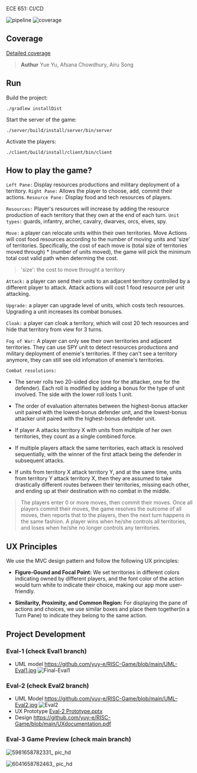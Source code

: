 ECE 651: CI/CD 

![pipeline](https://gitlab.oit.duke.edu/afsana.chowdhury/ece-651-sp-22-risk/badges/Eval-3-Development/pipeline.svg)
![coverage](https://gitlab.oit.duke.edu/afsana.chowdhury/ece-651-sp-22-risk/badges/edit-CI/CD/coverage.svg?job=test)

## Coverage
[Detailed coverage](https://afsana.chowdhury.pages.oit.duke.edu/ece-651-sp-22-risk/dashboard.html)


> **Authur** Yue Yu, Afsana Chowdhury, Airu Song

## Run
Build the project: 
```
./gradlew installDist
```
Start the server of the game:
```
./server/build/install/server/bin/server
```
Activate the players:
```
./client/build/install/client/bin/client
```

## How to play the game?

```Left Pane:``` Display resources productions and military deployment of a territory.
```Right Pane:``` Allows the player to choose, add, commit their actions.
```Resource Pane:``` Display food and tech resources of players.

```Resources:``` Player's resources will increase by adding the resource production of each territory that they own at the end of each turn. ```Unit types:``` guards, infantry, archer, cavalry, dwarves, orcs, elves, spy. 

```Move:``` a player can relocate units within their own territories. Move Actions will cost food resources according to the number of moving units and 'size' of territories. 
Specifically, the cost of each move is (total size of territories moved through) * (number of units moved), the game will pick the minimum total cost valid path when determing the cost.  

>'size': the cost to move throught a territory  

```Attack:``` a player can send their units to an adjacent territory controlled by a different player to attack. Attack actions will cost 1 food resource per unit attacking.

```Upgrade:``` a player can upgrade level of units, which costs tech resources. Upgrading a unit increases its combat bonuses. 

```Cloak:``` a player can cloak a territory, which will cost 20 tech resources and hide that territory from view for 3 turns.

```Fog of War:``` A player can only see their own territories and adjacent territories. They can use SPY unit to detect resources productions and military deployment of enemie's territories. If they can't see a territory anymore, they can still see old infomation of enemie's territories.

```Combat resolutions:```
- The server rolls two 20-sided dice (one for the attacker, one for the defender). Each roll is modified by adding a bonus for the type of unit involved. The side with the lower roll losts 1 unit.

- The order of evaluation alternates between the highest-bonus attacker unit paired with the lowest-bonus defender unit, and the lowest-bonus attacker unit paired with the highest-bonus defender unit. 

- If player A attacks territory X with units from multiple of her own territories, they count as a single combined force.

- If multiple players attack the same territories, each attack is resolved sequentially, with the winner of the first attack being the defender in subsequent attacks.

- If units from territory X attack territory Y, and at the same time, units from territory Y attack territory X, then they are assumed to take drastically different routes between their territories, missing each other, and ending up at their destination with no combat in the middle.

>The players enter 0 or more moves, then commit their moves. Once all players commit their moves, the game resolves the outcome of all moves, then reports that to the players, then the next turn happens in the same fashion. A player wins when he/she controls all territories, and loses when he/she no longer controls any territories.

## UX Principles
We use the MVC design pattern and follow the following UX principles:

- **Figure-Gound and Focal Point:** We set territories in different colors indicating owned by different players, and the font color of the action would turn white to indicate their choice, making our app more user-friendly.

- **Similarity, Proximity, and Common Region:**
For displaying the pane of actions and choices, we use similar boxes and place them together(in a Turn Pane) to indicate they belong to the same action.

## Project Development
### Eval-1 (check Eval1 branch)
- UML model 
https://github.com/yuy-e/RISC-Game/blob/main/UML-Eval1.jpg
![Final-Eval1](https://user-images.githubusercontent.com/60654350/180877298-8a1fe671-5cb9-480c-9c89-fd035215ba01.jpg)

### Eval-2 (check Eval2 branch)
- UML Model
https://github.com/yuy-e/RISC-Game/blob/main/UML-Eval2.jpg
![Eval2](https://user-images.githubusercontent.com/60654350/180878054-4b11e571-4dca-4197-9fbe-973e6dbf8123.jpg)
- UX Prototype
[Eval-2 Prototype.pptx](https://github.com/yuy-e/RISC-Game/files/9184887/Eval-2.Prototype.pptx)
- Design
https://github.com/yuy-e/RISC-Game/blob/main/UXdocumentation.pdf

### Eval-3 Game Preview (check main branch)
![5981658782331_ pic_hd](https://user-images.githubusercontent.com/60654350/180886078-06c5639c-f428-47b4-9e34-60b9534e821e.jpg)

![6041658782463_ pic_hd](https://user-images.githubusercontent.com/60654350/180886099-1f890152-6690-48c2-ae75-2751e31c9c83.jpg)


